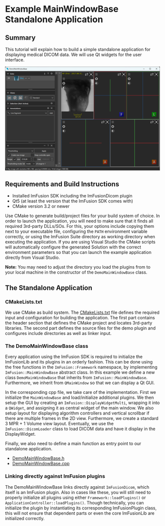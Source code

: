 # Example MainWindowBase Standalone Application

## Summary
This tutorial will explain how to build a simple standalone application for displaying medical DICOM data.
We will use Qt widgets for the user interface.

![Screenshot of the Example DemoMainWindowBase Application in Action](screenshot.png)


## Requirements and Build Instructions
- Installed ImFusion SDK including the ImFusionDicom plugin
- Qt5 (at least the version that the ImFusion SDK comes with)
- CMake version 3.2 or newer

Use CMake to generate build/project files for your build system of choice.
In order to launch the application, you will need to make sure that it finds all required 3rd-party DLLs/SOs.
For this, your options include copying them next to your executable file, configuring the `PATH` environment variable correctly, or using the ImFusion Suite directory as working directory when executing the application.
If you are using Visual Studio the CMake scripts will automatically configure the generated Solution with the correct environment parameters so that you can launch the example application directly from Visual Studio.

**Note:** You may need to adjust the directory you load the plugins from to your local machine in the constructor of the `DemoMainWindowBase` class.


## The Standalone Application

### CMakeLists.txt
We use CMake as build system.
The [CMakeLists.txt](CMakeLists.txt) file defines the required input and configuration for building the application.
The first part contains the header section that defines the CMake project and locates 3rd-party libraries.
The second part defines the source files for the demo plugin and configures include directories as well as linker input.


### The DemoMainWindowBase class
Every application using the ImFusion SDK is required to initialize the ImFusionLib and its plugins in an orderly fashion.
This can be done using the free functions in the `ImFusion::Framework` namespace, by implementing `ImFusion::MainWindowBase` abstract class.
In this example we define a new class `DemoMainWindowBase` that inherits from `ImFusion::MainWindowBase`.
Furthermore, we inherit from `QMainWindow` so that we can display a Qt GUI. 

In the corresponding cpp file, we take care of the implementation.
First we initialize the `MainWindowBase` and load/initialize additional plugins.
We then setup the GUI by creating an `ImFusion::DisplayWidgetMulti`, wrapping it into a `QWidget`, and assigning it as central widget of the main window.
We also setup layout for displaying algorithm controllers and vertical scrollbar if there are multiple frames in the 2D view.
Furthermore, we create a standard 3 MPR + 1 Volume view layout.
Eventually, we use the `ImFusion::DicomLoader` class to load DICOM data and have it display in the DisplayWidget. 

Finally, we also need to define a main function as entry point to our standalone application. 
- [DemoMainWindowBase.h](DemoMainWindowBase.h) 
- [DemoMainWindowBase.cpp](DemoMainWindowBase.cpp)


### Linking directly against ImFusion plugins
The DemoMainWindowBase links directly against `ImFusionDicom`, which itself is an ImFusion plugin.
Also in cases like these, you will still need to properly initialize all plugins using either `Framework::loadPlugins()` or `ApplicationController::loadPlugins()`.
Though technically, you can initialize the plugin by instantiating its corresponding ImFusionPlugin class, this will not ensure that dependent parts or even the core ImFusionLib are initialized correctly.
